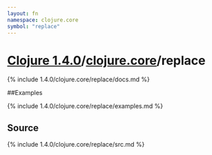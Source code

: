 ```yaml
---
layout: fn
namespace: clojure.core
symbol: "replace"
---
```


# [Clojure 1.4.0](../../)/[clojure.core](../)/replace

{% include 1.4.0/clojure.core/replace/docs.md %}

##Examples

{% include 1.4.0/clojure.core/replace/examples.md %}
## Source
{% include 1.4.0/clojure.core/replace/src.md %}

